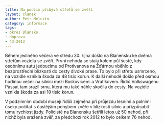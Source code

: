 ```yaml
---
title: Na podzim přibývá střetů se zvěří
layout: clanek
author: Petr Meluzín
category: informace
tags:
- okres Blansko
- doprava
- 43-2013
---
```


Během jediného večera ve středu 30. října došlo na Blanensku ke dvěma střetům vozidla se zvěří. První nehoda se stala kolem půl šesté, kdy osobnímu autu jedoucímu od Protivanova na Žďárnou vběhlo z bezprostřední blízkosti do cesty divoké prase. To bylo při střetu usmrceno, na vozidle vznikla škoda za 48 tisíc korun. K další nehodě došlo před osmou hodinou večer na silnici mezi Boskovicemi a Vratíkovem. Řidič Volkswagenu Passat tam srazil srnu, která mu také náhle skočila do cesty. Na vozidle vznikla škoda za asi 10 tisíc korun. 

V podzimním období musejí řidiči zejména při průjezdu lesními a polními úseky počítat s častějším pohybem zvěře v blízkosti silnic a přizpůsobit tomu rychlost jízdy. Policisté na Blanensku šetřili letos už 50 nehod, při nichž byla sražená zvěř, za předchozí rok 2012 to bylo celkem 76 nehod.